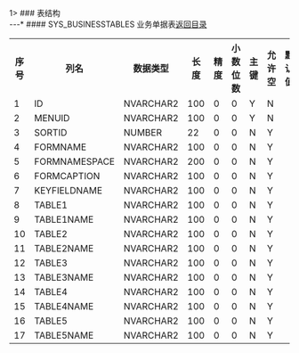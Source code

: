 1> ### 表结构<br/>---* #### SYS_BUSINESSTABLES 业务单据表<a name='SYS_BUSINESSTABLES'></a><a href='../5shu-ju-zi-dian.md'>返回目录</a><table><th>序号</th><th>列名</th><th>数据类型</th><th>长度</th><th>精度</th><th>小数位数</th><th>主键</th><th>允许空</th><th>默认值</th><th>列说明</th><tr><td>1</td><td>ID</td><td>NVARCHAR2</td><td>100</td><td>0</td><td>0</td><td>Y</td><td>N</td><td></td><td></td></tr><tr><td>2</td><td>MENUID</td><td>NVARCHAR2</td><td>100</td><td>0</td><td>0</td><td>Y</td><td>N</td><td></td><td></td></tr><tr><td>3</td><td>SORTID</td><td>NUMBER</td><td>22</td><td>0</td><td>0</td><td>N</td><td>Y</td><td></td><td></td></tr><tr><td>4</td><td>FORMNAME</td><td>NVARCHAR2</td><td>100</td><td>0</td><td>0</td><td>N</td><td>Y</td><td></td><td></td></tr><tr><td>5</td><td>FORMNAMESPACE</td><td>NVARCHAR2</td><td>200</td><td>0</td><td>0</td><td>N</td><td>Y</td><td></td><td></td></tr><tr><td>6</td><td>FORMCAPTION</td><td>NVARCHAR2</td><td>100</td><td>0</td><td>0</td><td>N</td><td>Y</td><td></td><td></td></tr><tr><td>7</td><td>KEYFIELDNAME</td><td>NVARCHAR2</td><td>100</td><td>0</td><td>0</td><td>N</td><td>Y</td><td></td><td></td></tr><tr><td>8</td><td>TABLE1</td><td>NVARCHAR2</td><td>100</td><td>0</td><td>0</td><td>N</td><td>Y</td><td></td><td></td></tr><tr><td>9</td><td>TABLE1NAME</td><td>NVARCHAR2</td><td>100</td><td>0</td><td>0</td><td>N</td><td>Y</td><td></td><td></td></tr><tr><td>10</td><td>TABLE2</td><td>NVARCHAR2</td><td>100</td><td>0</td><td>0</td><td>N</td><td>Y</td><td></td><td></td></tr><tr><td>11</td><td>TABLE2NAME</td><td>NVARCHAR2</td><td>100</td><td>0</td><td>0</td><td>N</td><td>Y</td><td></td><td></td></tr><tr><td>12</td><td>TABLE3</td><td>NVARCHAR2</td><td>100</td><td>0</td><td>0</td><td>N</td><td>Y</td><td></td><td></td></tr><tr><td>13</td><td>TABLE3NAME</td><td>NVARCHAR2</td><td>100</td><td>0</td><td>0</td><td>N</td><td>Y</td><td></td><td></td></tr><tr><td>14</td><td>TABLE4</td><td>NVARCHAR2</td><td>100</td><td>0</td><td>0</td><td>N</td><td>Y</td><td></td><td></td></tr><tr><td>15</td><td>TABLE4NAME</td><td>NVARCHAR2</td><td>100</td><td>0</td><td>0</td><td>N</td><td>Y</td><td></td><td></td></tr><tr><td>16</td><td>TABLE5</td><td>NVARCHAR2</td><td>100</td><td>0</td><td>0</td><td>N</td><td>Y</td><td></td><td></td></tr><tr><td>17</td><td>TABLE5NAME</td><td>NVARCHAR2</td><td>100</td><td>0</td><td>0</td><td>N</td><td>Y</td><td></td><td></td></tr></table>
